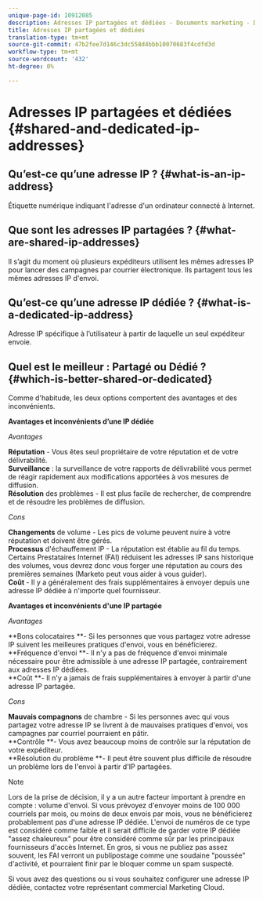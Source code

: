 ```yaml
---
unique-page-id: 10912085
description: Adresses IP partagées et dédiées - Documents marketing - Documentation du produit
title: Adresses IP partagées et dédiées
translation-type: tm+mt
source-git-commit: 47b2fee7d146c3dc558d4bbb10070683f4cdfd3d
workflow-type: tm+mt
source-wordcount: '432'
ht-degree: 0%

---
```



# Adresses IP partagées et dédiées {#shared-and-dedicated-ip-addresses}

## Qu’est-ce qu’une adresse IP ? {#what-is-an-ip-address}

Étiquette numérique indiquant l&#39;adresse d&#39;un ordinateur connecté à Internet.

## Que sont les adresses IP partagées ? {#what-are-shared-ip-addresses}

Il s’agit du moment où plusieurs expéditeurs utilisent les mêmes adresses IP pour lancer des campagnes par courrier électronique. Ils partagent tous les mêmes adresses IP d&#39;envoi.

## Qu’est-ce qu’une adresse IP dédiée ? {#what-is-a-dedicated-ip-address}

Adresse IP spécifique à l’utilisateur à partir de laquelle un seul expéditeur envoie.

## Quel est le meilleur : Partagé ou Dédié ? {#which-is-better-shared-or-dedicated}

Comme d&#39;habitude, les deux options comportent des avantages et des inconvénients.

**Avantages et inconvénients d’une IP dédiée**

*Avantages*

**Réputation** - Vous êtes seul propriétaire de votre réputation et de votre délivrabilité.\
**Surveillance** : la surveillance de votre rapports de délivrabilité vous permet de réagir rapidement aux modifications apportées à vos mesures de diffusion.\
**Résolution** des problèmes - Il est plus facile de rechercher, de comprendre et de résoudre les problèmes de diffusion.

*Cons*

**Changements** de volume - Les pics de volume peuvent nuire à votre réputation et doivent être gérés.\
**Processus** d&#39;échauffement IP - La réputation est établie au fil du temps. Certains Prestataires Internet (FAI) réduisent les adresses IP sans historique des volumes, vous devrez donc vous forger une réputation au cours des premières semaines (Marketo peut vous aider à vous guider).\
**Coût** - Il y a généralement des frais supplémentaires à envoyer depuis une adresse IP dédiée à n&#39;importe quel fournisseur.

**Avantages et inconvénients d&#39;une IP partagée**

*Avantages*

**Bons colocataires **- Si les personnes que vous partagez votre adresse IP suivent les meilleures pratiques d&#39;envoi, vous en bénéficierez.\
**Fréquence d&#39;envoi **- Il n&#39;y a pas de fréquence d&#39;envoi minimale nécessaire pour être admissible à une adresse IP partagée, contrairement aux adresses IP dédiées.\
**Coût **- Il n&#39;y a jamais de frais supplémentaires à envoyer à partir d&#39;une adresse IP partagée.

*Cons*

**Mauvais compagnons** de chambre - Si les personnes avec qui vous partagez votre adresse IP se livrent à de mauvaises pratiques d&#39;envoi, vos campagnes par courriel pourraient en pâtir.\
**Contrôle **- Vous avez beaucoup moins de contrôle sur la réputation de votre expéditeur.\
**Résolution du problème **- Il peut être souvent plus difficile de résoudre un problème lors de l&#39;envoi à partir d&#39;IP partagées.

>[!NOTE]
>
>Lors de la prise de décision, il y a un autre facteur important à prendre en compte : volume d&#39;envoi. Si vous prévoyez d&#39;envoyer moins de 100 000 courriels par mois, ou moins de deux envois par mois, vous ne bénéficierez probablement pas d&#39;une adresse IP dédiée. L&#39;envoi de numéros de ce type est considéré comme faible et il serait difficile de garder votre IP dédiée &quot;assez chaleureux&quot; pour être considéré comme sûr par les principaux fournisseurs d&#39;accès Internet. En gros, si vous ne publiez pas assez souvent, les FAI verront un publipostage comme une soudaine &quot;poussée&quot; d&#39;activité, et pourraient finir par le bloquer comme un spam suspecté.

Si vous avez des questions ou si vous souhaitez configurer une adresse IP dédiée, contactez votre représentant commercial Marketing Cloud.